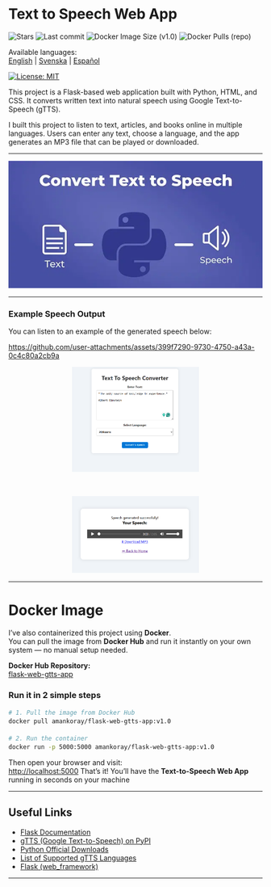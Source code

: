 # Text to Speech Web App

![Stars](https://img.shields.io/github/stars/aman-arabzadeh/flask-text-to-speech-converter?style=flat)
![Last commit](https://img.shields.io/github/last-commit/aman-arabzadeh/flask-text-to-speech-converter)
![Docker Image Size (v1.0)](https://img.shields.io/docker/image-size/amankoray/flask-web-gtts-app/v1.0?label=Docker%20Image%20Size%20%28v1.0%29)
![Docker Pulls (repo)](https://img.shields.io/docker/pulls/amankoray/flask-web-gtts-app?label=Docker%20Pulls%20%28repo%29)

Available languages:  
[English](README.md) | [Svenska](READMESE.md) | [Español](READMEES.md)

[![License: MIT](https://img.shields.io/badge/License-MIT-yellow.svg)](https://opensource.org/licenses/MIT)

This project is a Flask-based web application built with Python, HTML, and CSS.
It converts written text into natural speech using Google Text-to-Speech (gTTS).

I built this project to listen to text, articles, and books online in multiple languages.
Users can enter any text, choose a language, and the app generates an MP3 file that can be played or downloaded.

---

![Process](images/image.png)

---

### Example Speech Output

You can listen to an example of the generated speech below:

https://github.com/user-attachments/assets/399f7290-9730-4750-a43a-0c4c80a2cb9a

<p align="center">
  <img src="images/interface.png" width="50%" style="height:auto;" />
</p>

<br>
<p align="center">
  <img src="images/interface2.png" width="50%" style="height:auto;" />
</p>

---

# Docker Image

I’ve also containerized this project using **Docker**.  
You can pull the image from **Docker Hub** and run it instantly on your own system — no manual setup needed.

**Docker Hub Repository:**  
[flask-web-gtts-app](https://hub.docker.com/repository/docker/amankoray/flask-web-gtts-app/general)

### Run it in 2 simple steps

```bash
# 1. Pull the image from Docker Hub
docker pull amankoray/flask-web-gtts-app:v1.0

# 2. Run the container
docker run -p 5000:5000 amankoray/flask-web-gtts-app:v1.0
```

Then open your browser and visit:  
[http://localhost:5000](http://localhost:5000)
That’s it! You’ll have the **Text-to-Speech Web App** running in seconds on your machine

---

## Useful Links

- [Flask Documentation](https://flask.palletsprojects.com/en/stable/)
- [gTTS (Google Text-to-Speech) on PyPI](https://pypi.org/project/gTTS/)
- [Python Official Downloads](https://www.python.org/downloads/)
- [List of Supported gTTS Languages](https://gtts.readthedocs.io/en/latest/module.html#available-languages)
- [Flask (web_framework)](<https://en.wikipedia.org/wiki/Flask_(web_framework)>)

---
